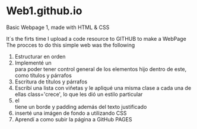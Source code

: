 # Web1.github.io
Basic Webpage 1, made with HTML & CSS

It´s the firts time I upload a code resource to GITHUB to make a WebPage
The procces to do this simple web was the following
  
  1. Estructurar en orden <head> <body>
  2. Implementé un <div></div> para poder tener control general de los elementos hijo dentro de este, como títulos y párrafos 
  3. Escritura de títulos y párrafos
  4. Escribí una lista con viñetas y le apliqué una misma clase a cada una de ellas class='crece', lo que les dió un estilo particular
  5. el <div></div> tiene un borde y padding además del texto justificado
  6. inserté una imágen de fondo a <body> utilizando CSS
  7. Aprendí a como subir la página a GitHub PAGES
  
  
